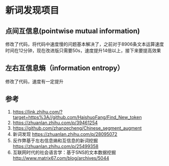 # 新词发现项目
## 点间互信息(pointwise mutual information)
修改了代码，将代码中速度慢的问题基本解决了，之前对于8906条文本运算速度时间在12分钟，现在改进版只需要50s，速度提升14倍以上，接下来要提高效果
## 左右互信息熵（information entropy）
修改了代码，速度有一定提升
## 参考
1. https://link.zhihu.com/?target=https%3A//github.com/HaishuoFang/Find_New_token
2. https://zhuanlan.zhihu.com/p/39461254
3. https://github.com/zhanzecheng/Chinese_segment_augment
4. 新词发现 https://zhuanlan.zhihu.com/p/28095072
5. 反作弊基于左右信息熵和互信息的新词挖掘 https://zhuanlan.zhihu.com/p/25499358
6. 互联网时代的社会语言学：基于SNS的文本数据挖掘 http://www.matrix67.com/blog/archives/5044
